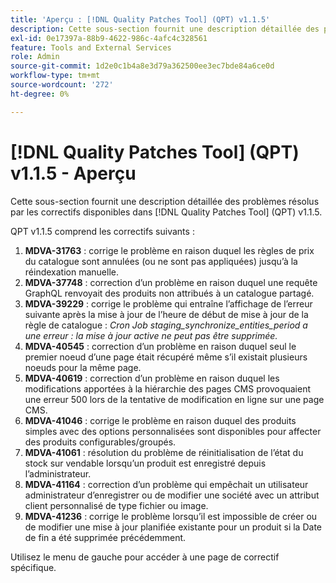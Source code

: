 ```yaml
---
title: 'Aperçu : [!DNL Quality Patches Tool] (QPT) v1.1.5'
description: Cette sous-section fournit une description détaillée des problèmes résolus par les correctifs disponibles dans [!DNL Quality Patches Tool] (QPT) v1.1.5.
exl-id: 0e17397a-88b9-4622-986c-4afc4c328561
feature: Tools and External Services
role: Admin
source-git-commit: 1d2e0c1b4a8e3d79a362500ee3ec7bde84a6ce0d
workflow-type: tm+mt
source-wordcount: '272'
ht-degree: 0%

---
```


# [!DNL Quality Patches Tool] (QPT) v1.1.5 - Aperçu

Cette sous-section fournit une description détaillée des problèmes résolus par les correctifs disponibles dans [!DNL Quality Patches Tool] (QPT) v1.1.5.

QPT v1.1.5 comprend les correctifs suivants :

1. **MDVA-31763** : corrige le problème en raison duquel les règles de prix du catalogue sont annulées (ou ne sont pas appliquées) jusqu’à la réindexation manuelle.
1. **MDVA-37748** : correction d’un problème en raison duquel une requête GraphQL renvoyait des produits non attribués à un catalogue partagé.
1. **MDVA-39229** : corrige le problème qui entraîne l’affichage de l’erreur suivante après la mise à jour de l’heure de début de mise à jour de la règle de catalogue : *Cron Job staging_synchronize_entities_period a une erreur : la mise à jour active ne peut pas être supprimée.*
1. **MDVA-40545** : correction d’un problème en raison duquel seul le premier noeud d’une page était récupéré même s’il existait plusieurs noeuds pour la même page.
1. **MDVA-40619** : correction d’un problème en raison duquel les modifications apportées à la hiérarchie des pages CMS provoquaient une erreur 500 lors de la tentative de modification en ligne sur une page CMS.
1. **MDVA-41046** : corrige le problème en raison duquel des produits simples avec des options personnalisées sont disponibles pour affecter des produits configurables/groupés.
1. **MDVA-41061** : résolution du problème de réinitialisation de l’état du stock sur vendable lorsqu’un produit est enregistré depuis l’administrateur.
1. **MDVA-41164** : correction d’un problème qui empêchait un utilisateur administrateur d’enregistrer ou de modifier une société avec un attribut client personnalisé de type fichier ou image.
1. **MDVA-41236** : corrige le problème lorsqu’il est impossible de créer ou de modifier une mise à jour planifiée existante pour un produit si la Date de fin a été supprimée précédemment.

Utilisez le menu de gauche pour accéder à une page de correctif spécifique.

